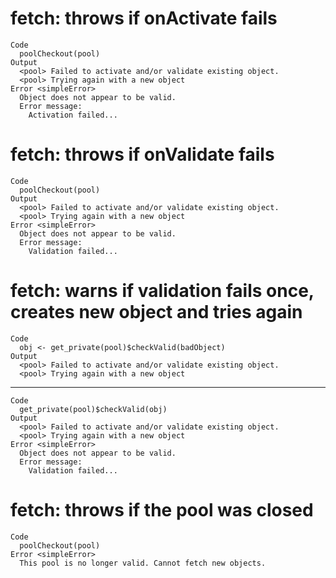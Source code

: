 # fetch: throws if onActivate fails

    Code
      poolCheckout(pool)
    Output
      <pool> Failed to activate and/or validate existing object.
      <pool> Trying again with a new object
    Error <simpleError>
      Object does not appear to be valid.
      Error message:
        Activation failed...

# fetch: throws if onValidate fails

    Code
      poolCheckout(pool)
    Output
      <pool> Failed to activate and/or validate existing object.
      <pool> Trying again with a new object
    Error <simpleError>
      Object does not appear to be valid.
      Error message:
        Validation failed...

# fetch: warns if validation fails once, creates new object and tries again

    Code
      obj <- get_private(pool)$checkValid(badObject)
    Output
      <pool> Failed to activate and/or validate existing object.
      <pool> Trying again with a new object

---

    Code
      get_private(pool)$checkValid(obj)
    Output
      <pool> Failed to activate and/or validate existing object.
      <pool> Trying again with a new object
    Error <simpleError>
      Object does not appear to be valid.
      Error message:
        Validation failed...

# fetch: throws if the pool was closed

    Code
      poolCheckout(pool)
    Error <simpleError>
      This pool is no longer valid. Cannot fetch new objects.

